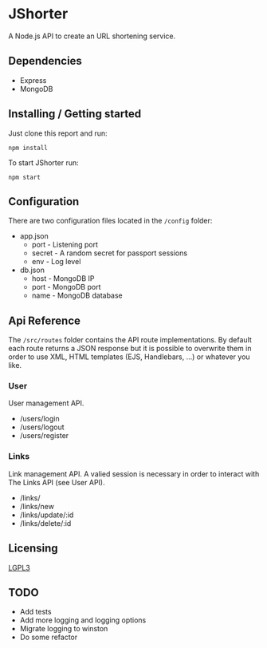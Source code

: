 # JShorter

A Node.js API to create an URL shortening service.

## Dependencies 

* Express
* MongoDB

## Installing / Getting started

Just clone this report and run:

```
npm install
```

To start JShorter run: 

```
npm start
```

## Configuration

There are two configuration files located in the `/config` folder:

- app.json
    - port - Listening port
    - secret - A random secret for passport sessions
    - env - Log level
- db.json
    - host - MongoDB IP
    - port - MongoDB port
    - name - MongoDB database

## Api Reference

The `/src/routes` folder contains the API route implementations. By default each route returns a JSON response but it is possible to overwrite them in order to use XML, HTML templates (EJS, Handlebars, ...) or whatever you like.

### User

User management API.

- /users/login
- /users/logout
- /users/register

### Links

Link management API. A valied session is necessary in order to interact with The Links API (see User API).

- /links/
- /links/new
- /links/update/:id
- /links/delete/:id

## Licensing

  [LGPL3](LICENSE)

## TODO
* Add tests
* Add more logging and logging options
* Migrate logging to winston
* Do some refactor
